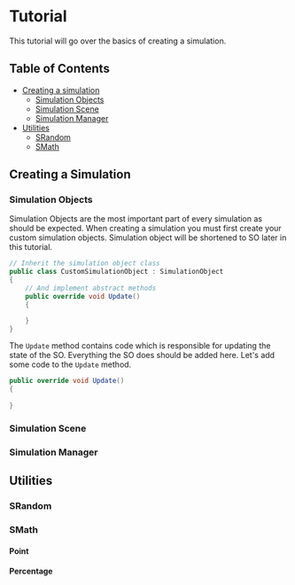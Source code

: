 # Tutorial

This tutorial will go over the basics of creating a simulation.

## Table of Contents
* [Creating a simulation](#creating-a-simulation)
    * [Simulation Objects](#simulation-objects)
    * [Simulation Scene](#simulation-scene)
    * [Simulation Manager](#simulation-manager)
* [Utilities](#utilities)
    * [SRandom](#srandom)
    * [SMath](#smath)
## Creating a Simulation
### Simulation Objects
Simulation Objects are the most important part of every simulation as should be expected. When creating a simulation you must first create your custom simulation objects. Simulation object will be shortened to SO later in this tutorial.

```cs
// Inherit the simulation object class
public class CustomSimulationObject : SimulationObject
{
    // And implement abstract methods
    public override void Update()
    {

    }
}

```

The `Update` method contains code which is responsible for updating the state of the SO. Everything the SO does should be added here. Let's add some code to the `Update` method.

```cs
public override void Update()
{
    
}
```
### Simulation Scene
### Simulation Manager
## Utilities
### SRandom
### SMath
#### Point
#### Percentage
